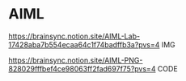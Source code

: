 # AIML

https://brainsync.notion.site/AIML-Lab-17428aba7b554ecaa64c1f74badffb3a?pvs=4 IMG


https://brainsync.notion.site/AIML-PNG-828029fffbef4ce98063ff2fad697f75?pvs=4 CODE
